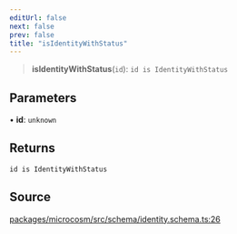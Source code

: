 ```yaml
---
editUrl: false
next: false
prev: false
title: "isIdentityWithStatus"
---
```


> **isIdentityWithStatus**(`id`): `id is IdentityWithStatus`

## Parameters

• **id**: `unknown`

## Returns

`id is IdentityWithStatus`

## Source

[packages/microcosm/src/schema/identity.schema.ts:26](https://github.com/nodenogg-in/alpha-p2p/blob/d3c0d0ee190bdee84f8272463e9c5efc8c84f42d/packages/microcosm/src/schema/identity.schema.ts#L26)

